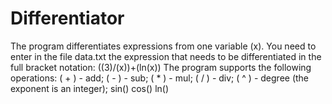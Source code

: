 # Differentiator
The program differentiates expressions from one variable (x).
You need to enter in the file data.txt the expression that needs to be differentiated in the full bracket notation:
((3)/(x))+(ln(x))
The program supports the following operations:
( + ) - add;
( - ) - sub;
( * ) - mul;
( / ) - div;
( ^ ) - degree (the exponent is an integer);
sin()
cos()
ln()

